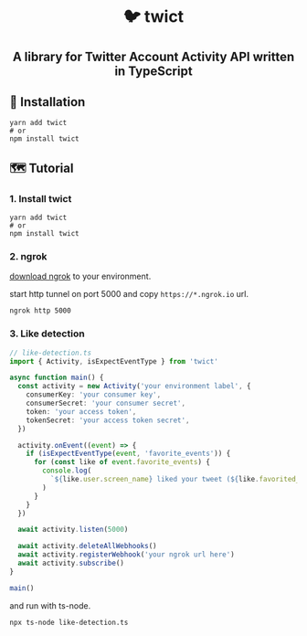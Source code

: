 <h1 align="center">🐦 twict</h1>
<h2 align="center">A library for Twitter Account Activity API written in TypeScript</h2>

## 🚀 Installation

```shell
yarn add twict
# or
npm install twict
```

## 🗺️ Tutorial

### 1. Install twict

```shell
yarn add twict
# or
npm install twict
```

### 2. ngrok

[download ngrok](https://ngrok.com/download) to your environment.

start http tunnel on port 5000 and copy `https://*.ngrok.io` url.

```shell
ngrok http 5000
```

### 3. Like detection

```typescript
// like-detection.ts
import { Activity, isExpectEventType } from 'twict'

async function main() {
  const activity = new Activity('your environment label', {
    consumerKey: 'your consumer key',
    consumerSecret: 'your consumer secret',
    token: 'your access token',
    tokenSecret: 'your access token secret',
  })

  activity.onEvent((event) => {
    if (isExpectEventType(event, 'favorite_events')) {
      for (const like of event.favorite_events) {
        console.log(
          `${like.user.screen_name} liked your tweet (${like.favorited_status.text})`
        )
      }
    }
  })

  await activity.listen(5000)

  await activity.deleteAllWebhooks()
  await activity.registerWebhook('your ngrok url here')
  await activity.subscribe()
}

main()

```

and run with ts-node.

```shell
npx ts-node like-detection.ts
```
